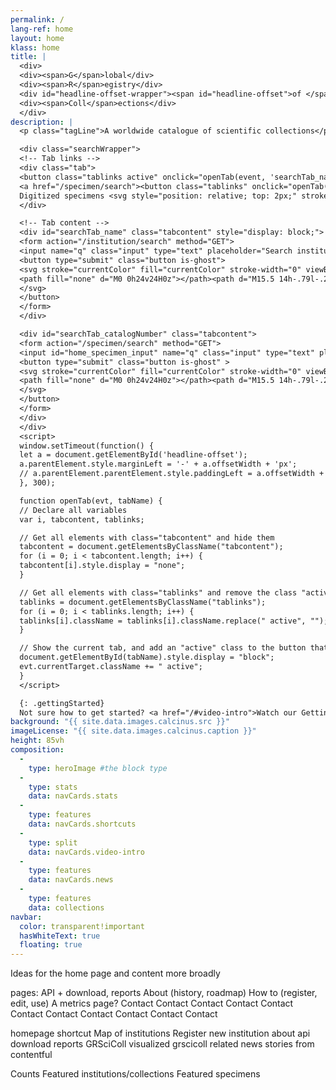 ```yaml
---
permalink: /
lang-ref: home
layout: home
klass: home
title: |
  <div>
  <div><span>G</span>lobal</div>
  <div><span>R</span>egistry</div>
  <div id="headline-offset-wrapper"><span id="headline-offset">of </span><span>Sci</span>entific</div>
  <div><span>Coll</span>ections</div>
  </div>
description: |
  <p class="tagLine">A worldwide catalogue of scientific collections</p>

  <div class="searchWrapper">
  <!-- Tab links -->
  <div class="tab">
  <button class="tablinks active" onclick="openTab(event, 'searchTab_name')">Institution name</button>
  <a href="/specimen/search"><button class="tablinks" onclick="openTab(event, 'searchTab_catalogNumber')">
  Digitized specimens <svg style="position: relative; top: 2px;" stroke="currentColor" fill="currentColor" stroke-width="0" viewBox="0 0 24 24" height="1em" width="1em" xmlns="http://www.w3.org/2000/svg"><path fill="none" d="M0 0h24v24H0z"></path><path d="M3.9 12c0-1.71 1.39-3.1 3.1-3.1h4V7H7c-2.76 0-5 2.24-5 5s2.24 5 5 5h4v-1.9H7c-1.71 0-3.1-1.39-3.1-3.1zM8 13h8v-2H8v2zm9-6h-4v1.9h4c1.71 0 3.1 1.39 3.1 3.1s-1.39 3.1-3.1 3.1h-4V17h4c2.76 0 5-2.24 5-5s-2.24-5-5-5z"></path></svg></button></a>
  </div>

  <!-- Tab content -->
  <div id="searchTab_name" class="tabcontent" style="display: block;">
  <form action="/institution/search" method="GET">
  <input name="q" class="input" type="text" placeholder="Search institutions" style="width: 100%;">
  <button type="submit" class="button is-ghost">
  <svg stroke="currentColor" fill="currentColor" stroke-width="0" viewBox="0 0 24 24" height="1em" width="1em" xmlns="http://www.w3.org/2000/svg">
  <path fill="none" d="M0 0h24v24H0z"></path><path d="M15.5 14h-.79l-.28-.27A6.471 6.471 0 0016 9.5 6.5 6.5 0 109.5 16c1.61 0 3.09-.59 4.23-1.57l.27.28v.79l5 4.99L20.49 19l-4.99-5zm-6 0C7.01 14 5 11.99 5 9.5S7.01 5 9.5 5 14 7.01 14 9.5 11.99 14 9.5 14z"></path>
  </svg>
  </button>
  </form>
  </div>

  <div id="searchTab_catalogNumber" class="tabcontent">
  <form action="/specimen/search" method="GET">
  <input id="home_specimen_input" name="q" class="input" type="text" placeholder="Search for digitized specimens" style="width: 100%;">
  <button type="submit" class="button is-ghost" >
  <svg stroke="currentColor" fill="currentColor" stroke-width="0" viewBox="0 0 24 24" height="1em" width="1em" xmlns="http://www.w3.org/2000/svg">
  <path fill="none" d="M0 0h24v24H0z"></path><path d="M15.5 14h-.79l-.28-.27A6.471 6.471 0 0016 9.5 6.5 6.5 0 109.5 16c1.61 0 3.09-.59 4.23-1.57l.27.28v.79l5 4.99L20.49 19l-4.99-5zm-6 0C7.01 14 5 11.99 5 9.5S7.01 5 9.5 5 14 7.01 14 9.5 11.99 14 9.5 14z"></path>
  </svg>
  </button>
  </form>
  </div>
  </div>
  <script>
  window.setTimeout(function() {
  let a = document.getElementById('headline-offset');
  a.parentElement.style.marginLeft = '-' + a.offsetWidth + 'px';
  // a.parentElement.parentElement.style.paddingLeft = a.offsetWidth + 'px';
  }, 300);

  function openTab(evt, tabName) {
  // Declare all variables
  var i, tabcontent, tablinks;

  // Get all elements with class="tabcontent" and hide them
  tabcontent = document.getElementsByClassName("tabcontent");
  for (i = 0; i < tabcontent.length; i++) {
  tabcontent[i].style.display = "none";
  }

  // Get all elements with class="tablinks" and remove the class "active"
  tablinks = document.getElementsByClassName("tablinks");
  for (i = 0; i < tablinks.length; i++) {
  tablinks[i].className = tablinks[i].className.replace(" active", "");
  }

  // Show the current tab, and add an "active" class to the button that opened the tab
  document.getElementById(tabName).style.display = "block";
  evt.currentTarget.className += " active";
  }
  </script>

  {: .gettingStarted}
  Not sure how to get started? <a href="/#video-intro">Watch our Getting started video</a> <a href="/#video-intro">Watch our Getting started video</a> <a href="/#video-intro">Watch our Getting started video</a> <a href="/#video-intro">Watch our Getting started video</a> <a href="/#video-intro">Watch our Getting started video</a> <a href="/#video-intro">Watch our Getting started video</a> <a href="/#video-intro">Watch our Getting started video</a> <a href="/#video-intro">Watch our Getting started video</a> <a href="/#video-intro">Watch our Getting started video</a> <a href="/#video-intro">Watch our Getting started video</a> <a href="/#video-intro">Watch our Getting started video</a>
background: "{{ site.data.images.calcinus.src }}"
imageLicense: "{{ site.data.images.calcinus.caption }}"
height: 85vh
composition:
  - 
    type: heroImage #the block type
  - 
    type: stats
    data: navCards.stats
  - 
    type: features
    data: navCards.shortcuts
  - 
    type: split
    data: navCards.video-intro
  - 
    type: features
    data: navCards.news
  - 
    type: features
    data: collections
navbar:
  color: transparent!important
  hasWhiteText: true
  floating: true
---
```


Ideas for the home page and content more broadly

pages: API + download, reports About (history, roadmap) How to (register, edit, use) A metrics page? Contact Contact Contact Contact Contact Contact Contact Contact Contact Contact Contact

homepage shortcut Map of institutions Register new institution about api download reports GRSciColl visualized grscicoll related news stories from contentful

Counts Featured institutions/collections Featured specimens

